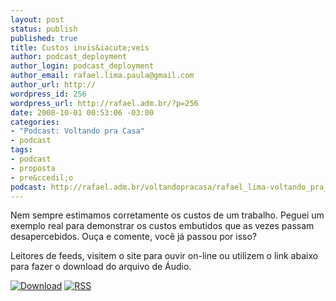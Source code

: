```yaml
--- 
layout: post
status: publish
published: true
title: Custos invis&iacute;veis
author: podcast_deployment
author_login: podcast_deployment
author_email: rafael.lima.paula@gmail.com
author_url: http://
wordpress_id: 256
wordpress_url: http://rafael.adm.br/?p=256
date: 2008-10-01 00:53:06 -03:00
categories: 
- "Podcast: Voltando pra Casa"
- podcast
tags: 
- podcast
- proposta
- pre&ccedil;o
podcast: http://rafael.adm.br/voltandopracasa/rafael_lima-voltando_pra_casa-0023.mp3
---
```

Nem sempre estimamos corretamente os custos de um trabalho. Peguei um exemplo real para demonstrar os custos embutidos que as vezes passam desapercebidos. Ou&ccedil;a e comente, voc&ecirc; j&aacute; passou por isso?

Leitores de feeds, visitem o site para ouvir on-line ou utilizem o link abaixo para fazer o download do arquivo de &Aacute;udio.

<a class="noborder" href="http://rafael.adm.br/voltandopracasa/rafael_lima-voltando_pra_casa-0023.mp3" title="Download"><img src="http://rafael.adm.br/wp-content/themes/rafael_lima-rockinblue/images/download_green.gif" border="0" alt="Download" /></a> <a class="noborder" href="http://feeds.feedburner.com/rafael_lima_podcast" title="RSS"><img src="http://rafael.adm.br/wp-content/themes/rafael_lima-rockinblue/images/icn-feed-16x16.png" border="0" alt="RSS" /></a>

